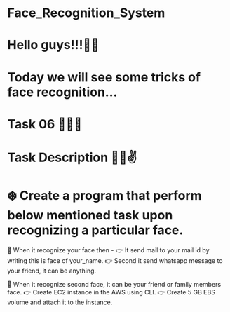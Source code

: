 # Face_Recognition_System
# Hello guys!!!🙋‍♀️
# Today we will see some tricks of face recognition...
# Task 06 👨🏻‍💻

# Task Description 📄😍✌

# ❄️ Create a program that perform below mentioned task upon recognizing a particular face. 

 📌 When it recognize your face then - 
👉 It send mail to your mail id by writing this is face of your_name. 
👉 Second it send whatsapp message to your friend, it can be anything. 

📌 When it recognize second  face, it can be your friend or family members face.
👉 Create EC2 instance in the AWS using CLI. 
👉 Create 5 GB EBS volume and attach it to the instance.
